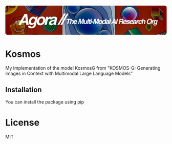 [![Multi-Modality](agorabanner.png)](https://discord.gg/qUtxnK2NMf)

# Kosmos
My implementation of the model KosmosG from "KOSMOS-G: Generating Images in Context with Multimodal Large Language Models"



## Installation

You can install the package using pip


# License
MIT



